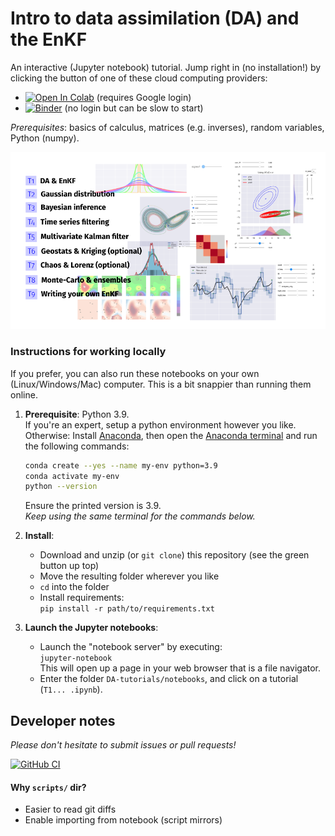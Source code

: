 # Intro to data assimilation (DA) and the EnKF

An interactive (Jupyter notebook) tutorial.
Jump right in (no installation!) by clicking
the button of one of these cloud computing providers:

- [![Open In Colab](https://colab.research.google.com/assets/colab-badge.svg)](http://colab.research.google.com/github/nansencenter/DA-tutorials)
  (requires Google login)
- [![Binder](https://mybinder.org/badge_logo.svg)](https://mybinder.org/v2/gh/nansencenter/DA-tutorials/master)
  (no login but can be slow to start)

*Prerequisites*: basics of calculus, matrices (e.g. inverses),
random variables, Python (numpy).

![ToC](./intro-toc.png)

### Instructions for working locally

If you prefer, you can also run these notebooks on your own (Linux/Windows/Mac) computer.
This is a bit snappier than running them online.

1. **Prerequisite**: Python 3.9.  
   If you're an expert, setup a python environment however you like.
   Otherwise:
   Install [Anaconda](https://www.anaconda.com/download), then
   open the [Anaconda terminal](https://docs.conda.io/projects/conda/en/latest/user-guide/getting-started.html#starting-conda)
   and run the following commands:

   ```bash
   conda create --yes --name my-env python=3.9
   conda activate my-env
   python --version
   ```

   Ensure the printed version is 3.9.  
   *Keep using the same terminal for the commands below.*

2. **Install**:

    - Download and unzip (or `git clone`)
      this repository (see the green button up top)
    - Move the resulting folder wherever you like
    - `cd` into the folder
    - Install requirements:  
      `pip install -r path/to/requirements.txt`

3. **Launch the Jupyter notebooks**:

    - Launch the "notebook server" by executing:  
      `jupyter-notebook`  
      This will open up a page in your web browser that is a file navigator.  
    - Enter the folder `DA-tutorials/notebooks`, and click on a tutorial (`T1... .ipynb`).

<!-- markdownlint-disable-file heading-increment no-inline-html -->


## Developer notes

*Please don't hesitate to submit issues or pull requests!*

[![GitHub CI](https://github.com/nansencenter/DA-tutorials/actions/workflows/tests.yml/badge.svg)](https://github.com/nansencenter/DA-tutorials/actions)

#### Why `scripts/` dir?

- Easier to read git diffs
- Enable importing from notebook (script mirrors)
